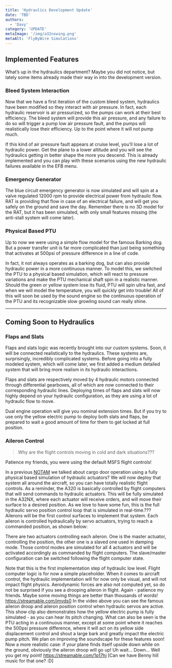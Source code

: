 ```yaml
---
title: 'Hydraulics Development Update'
date: 'TBD'
authors:
  - 'Davy'
category: 'UPDATE'
metaImage: '/img/a32nxwing.png'
metaAlt: 'FlyByWire Simulations'
---
```


## Implemented Features

What’s up in the hydraulics department? Maybe you did not notice, but lately some items already made their way in into the development version.

### Bleed System Interaction

Now that we have a first iteration of the custom bleed system, hydraulics have been modified so they interact with air pressure. In fact, each hydraulic reservoir is air pressurized, so the pumps can work at their best efficiency. The bleed system will provide this air pressure, and any failure to do so will trigger a pump low air pressure fault, and the pumps will realistically lose their efficiency. Up to the point where it will not pump much.

If this kind of air pressure fault appears at cruise level, you’ll lose a lot of hydraulic power. Get the plane to a lower altitude and you will see the hydraulics getting in better shape the more you descend. This is already implemented and you can play with these scenarios using the new hydraulic failures available in the EFB menu.

### Emergency Generator

The blue circuit emergency generator is now simulated and will spin at a valve regulated 12000 rpm to provide electrical power from hydraulic flow. RAT is providing that flow in case of an electrical failure, and will get you safely on the ground and save the day. Remember there is no 3D model for the RAT, but it has been simulated, with only small features missing (the anti-stall system will come later).

### Physical Based PTU

Up to now we were using a simple flow model for the famous Barking dog. But a power transfer unit is far more complicated than just being something that activates at 500psi of pressure difference in a line of code.

In fact, it not always operates as a barking dog, but can also provide hydraulic power in a more continuous manner.
To model this, we switched the PTU to a physical based simulation, which will react to pressure variations and make the PTU mechanical shaft spin in a realistic manner. Should the green or yellow system lose its fluid, PTU will spin ultra fast, and when we will model the temperature, you will quickly get into trouble! All of this will soon be used by the sound engine so the continuous operation of the PTU and its recognizable slow growling sound can really shine.

---

## Coming Soon to Hydraulics

### Flaps and Slats

Flaps and slats logic was recently brought into our custom systems. Soon, it will be connected realistically to the hydraulics. These systems are, surprisingly, incredibly complicated systems. Before going into a fully modeled system, which will come later, we first added a medium detailed system that will bring more realism in its hydraulic interactions.

Flaps and slats are respectively moved by 4 hydraulic motors connected through differential gearboxes, all of which are now connected to their corresponding hydraulic lines. Deploying times of flaps and slats will now highly depend on your hydraulic configuration, as they are using a lot of hydraulic flow to move.

Dual engine operation will give you nominal extension times. But if you try to use only the yellow electric pump to deploy both slats and flaps, be prepared to wait a good amount of time for them to get locked at full position.

### Aileron Control

> Why are the flight controls moving in cold and dark situations???

Patience my friends, you were using the default MSFS flight controls!

In a previous [NOTAM](https://flybywiresim.com/notams/development_notam-2021-10/) we talked about cargo door operation using a fully physical based simulation of hydraulic actuators? We will now deploy that system all around the aircraft, so you can have totally realistic flight controls.
As a reminder, the A320 is basically controlled by flight computers that will send commands to hydraulic actuators. This will be fully simulated in the A32NX, where each actuator will receive orders, and will move their surface to a desired position. As we love to have some fun, this is the full hydraulic servo position control loop that is simulated in real-time.???
Ailerons will be the first control surfaces to implement that system. Each aileron is controlled hydraulically by servo actuators, trying to reach a commanded position, as shown below:



There are two actuators controlling each aileron. One is the master actuator, controlling the position, the other one is a slaved one used in damping mode. Those control modes are simulated for all 4 actuators and will be activated accordingly as commanded by flight computers. The slave/master configuration can be switched following the flight computer state.

Note that this is the first implementation step of hydraulic low level.  Flight computer logic is for now a simple placeholder. When it comes to aircraft control, the hydraulic implementation will for now only be visual, and will not impact flight physics. Aerodynamic forces are also not computed yet, so do not be surprised if you see a drooping aileron in flight.
Again - patience my friends.
Maybe some moving things are better than thousands of words!
https://streamable.com/jmvds0
In the video above you can see the famous aileron droop and aileron position control when hydraulic servos are active. This show clip also demonstrates how the yellow electric pump is fully simulated - as you can hear its pitch changing. What can also be seen is the PTU acting in a continuous manner, except at some point where it reaches the 500psi pressure difference, where it will act on its yellow side displacement control and shout a large bark and greatly impact the electric pump pitch. We plan on improving the soundscape for these features soon!
Now a more realistic case: if your plane finds itself upside down while on the ground, obviously the aileron droop will go up! Uh wait… Down… Well you get my point!
https://streamable.com/1p17hj
[Can we have Benny hill music for that one? :D]
